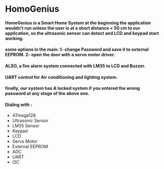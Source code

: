 # HomoGenius
#### HomeGenius is a Smart Home System at the beginning the application wouldn't run unless the user is at a short distance < 50 cm to our application, so the ultrasonic sensor can detect and LCD and keypad start working.
#### some options in the main: 1- change Password and save it to external EEPROM. 2- open the door with a servo motor driver. 
#### ALSO, a fire alarm system connected with LM35 to LCD and Buzzer.
#### UART control for Air conditioning and lighting system. 
#### finally, our system has A locked system if you entered the wrong password at any stage of the above one.

#### Dialing with : 
* ATmega128 
* Ultrasonic Sensor
* LM35 Sensor
* Keypad
* LCD
* Servo Motor
* External EEPROM
* ADC
* UART
* I2C


